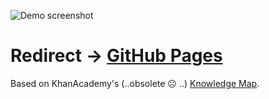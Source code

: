 ![Demo screenshot][demo-screenshot]

# Redirect -> [GitHub Pages][gh-pages]

Based on KhanAcademy's (..obsolete &#x2639; ..) [Knowledge Map][ka-map].

  [demo-screenshot]: http://i.imgur.com/ev2YcZp.png
  [gh-pages]: https://liam4.github.io/scratch-knowledge-map/
  [ka-map]: https://www.khanacademy.org/exercisedashboard

